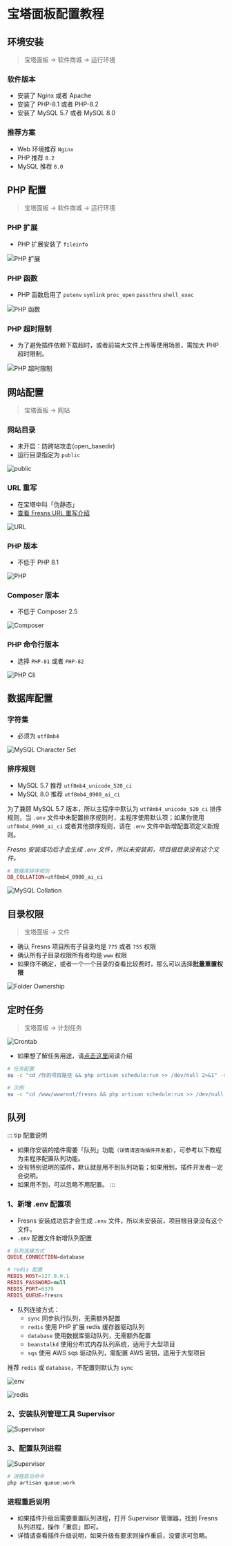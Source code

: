 # 宝塔面板配置教程

## 环境安装

> 宝塔面板 -> 软件商城 -> 运行环境

### 软件版本

- 安装了 Nginx 或者 Apache
- 安装了 PHP-8.1 或者 PHP-8.2
- 安装了 MySQL 5.7 或者 MySQL 8.0

### 推荐方案

- Web 环境推荐 `Nginx`
- PHP 推荐 `8.2`
- MySQL 推荐 `8.0`

## PHP 配置

> 宝塔面板 -> 软件商城 -> 运行环境

### PHP 扩展

- PHP 扩展安装了 `fileinfo`

![PHP 扩展](https://cdn.fresns.cn/guide/baota-php-extensions.png)

### PHP 函数

- PHP 函数启用了 `putenv` `symlink` `proc_open` `passthru` `shell_exec`

![PHP 函数](https://cdn.fresns.cn/guide/baota-php-functions.png)

### PHP 超时限制

- 为了避免插件依赖下载超时，或者前端大文件上传等使用场景，需加大 PHP 超时限制。

![PHP 超时限制](https://cdn.fresns.cn/guide/baota-php-timeout.png)

## 网站配置

> 宝塔面板 -> 网站

### 网站目录

- 未开启：防跨站攻击(open_basedir)
- 运行目录指定为 `public`

![public](https://cdn.fresns.cn/guide/baota-website-path.png)

### URL 重写

- 在宝塔中叫「伪静态」
- [查看 Fresns URL 重写介绍](../install.md#url-重写)

![URL](https://cdn.fresns.cn/guide/baota-url-rewriting.png)

### PHP 版本

- 不低于 PHP 8.1

![PHP](https://cdn.fresns.cn/guide/baota-php-version.png)

### Composer 版本

- 不低于 Composer 2.5

![Composer](https://cdn.fresns.cn/guide/baota-composer-version.png)

### PHP 命令行版本

- 选择 `PHP-81` 或者 `PHP-82`

![PHP Cli](https://cdn.fresns.cn/guide/baota-php-cli.png)

## 数据库配置

### 字符集

- 必须为 `utf8mb4`

![MySQL Character Set](https://cdn.fresns.cn/guide/baota-mysql-character-set.png)

### 排序规则

- MySQL 5.7 推荐 `utf8mb4_unicode_520_ci`
- MySQL 8.0 推荐 `utf8mb4_0900_ai_ci`

为了兼顾 MySQL 5.7 版本，所以主程序中默认为 `utf8mb4_unicode_520_ci` 排序规则，当 `.env` 文件中未配置排序规则时，主程序使用默认项；如果你使用 `utf8mb4_0900_ai_ci` 或者其他排序规则，请在 `.env` 文件中新增配置项定义新规则。

*Fresns 安装成功后才会生成 `.env` 文件，所以未安装前，项目根目录没有这个文件。*

```php
# 数据库排序规则
DB_COLLATION=utf8mb4_0900_ai_ci
```

![MySQL Collation](https://cdn.fresns.cn/guide/baota-mysql-collation.png)

## 目录权限

> 宝塔面板 -> 文件

- 确认 Fresns 项目所有子目录均是 `775` 或者 `755` 权限
- 确认所有子目录权限所有者均是 `www` 权限
- 如果你不确定，或者一个一个目录的查看比较费时，那么可以选择**批量重置权限**

![Folder Ownership](https://cdn.fresns.cn/guide/baota-folder-ownership.png)

## 定时任务

> 宝塔面板 -> 计划任务

![Crontab](https://cdn.fresns.cn/guide/baota-crontab.png)

- 如果想了解任务用途，请[点击这里](../install.md#任务调度)阅读介绍

```sh
# 任务配置
su -c "cd /你的项目路径 && php artisan schedule:run >> /dev/null 2>&1" -s /bin/sh 所有者

# 示例
su -c "cd /www/wwwroot/fresns && php artisan schedule:run >> /dev/null 2>&1" -s /bin/sh www
```

## 队列

::: tip 配置说明
- 如果你安装的插件需要「队列」功能`（详情请咨询插件开发者）`，可参考以下教程为主程序配置队列功能。
- 没有特别说明的插件，默认就是用不到队列功能；如果用到，插件开发者一定会说明。
- 如果用不到，可以忽略不用配置。
:::

### 1、新增 .env 配置项

- Fresns 安装成功后才会生成 `.env` 文件，所以未安装前，项目根目录没有这个文件。
- `.env` 配置文件新增队列配置

```php
# 队列连接方式
QUEUE_CONNECTION=database

# redis 配置
REDIS_HOST=127.0.0.1
REDIS_PASSWORD=null
REDIS_PORT=6379
REDIS_QUEUE=fresns
```

- 队列连接方式：
    - `sync` 同步执行队列，无需额外配置
    - `redis` 使用 PHP 扩展 redis 缓存器驱动队列
    - `database` 使用数据库驱动队列，无需额外配置
    - `beanstalkd` 使用分布式内存队列系统，适用于大型项目
    - `sqs` 使用 AWS sqs 驱动队列，需配置 AWS 密钥，适用于大型项目

推荐 `redis` 或 `database`，不配置则默认为 `sync`

![env](https://cdn.fresns.cn/guide/baota-queue-env.png)

![redis](https://cdn.fresns.cn/guide/baota-queue-redis.png)

### 2、安装队列管理工具 Supervisor

![Supervisor](https://cdn.fresns.cn/guide/baota-supervisor.png)

### 3、配置队列进程

![Supervisor](https://cdn.fresns.cn/guide/baota-queue-process.png)

```sh
# 进程启动命令
php artisan queue:work
```

### 进程重启说明

- 如果插件升级后需要重置队列进程，打开 Supervisor 管理器，找到 Fresns 队列进程，操作「重启」即可。
- 详情请查看插件升级说明，如果升级有要求则操作重启，没要求可忽略。
